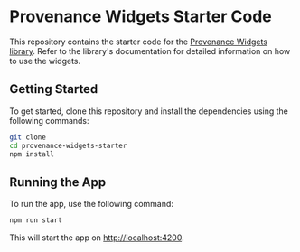 # Provenance Widgets Starter Code

This repository contains the starter code for the [Provenance Widgets library](https://github.com/arpitnarechania/provenance-app/tree/main/widgets). Refer to the library's documentation for detailed information on how to use the widgets.

## Getting Started

To get started, clone this repository and install the dependencies using the following commands:

```bash
git clone
cd provenance-widgets-starter
npm install
```

## Running the App

To run the app, use the following command:

```bash
npm run start
```

This will start the app on [http://localhost:4200](http://localhost:4200).